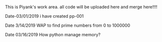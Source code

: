 This is Piyank's work area.
all code will be uploaded here and merge here!!!!

Date-03/01/2019 
i have created pp-001

 Date 3/14/2019
 WAP to find prime numbers from 0 to 1000000
 
 Date 03/16/2019 
 How python manage memory?

